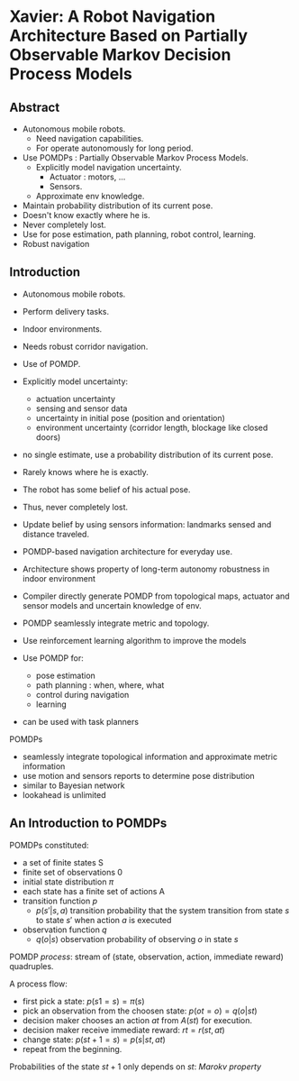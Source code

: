 # Xavier: A Robot Navigation Architecture Based on Partially Observable Markov Decision Process Models

## Abstract

* Autonomous mobile robots.
    * Need navigation capabilities.
    * For operate autonomously for long period.
* Use POMDPs : Partially Observable Markov Process Models.
    * Explicitly model navigation uncertainty.
        * Actuator : motors, ...
        * Sensors.
    * Approximate env knowledge.
* Maintain probability distribution of its current pose.
* Doesn't know exactly where he is.
* Never completely lost.
* Use for pose estimation, path planning, robot control, learning.
* Robust navigation

## Introduction

* Autonomous mobile robots.
* Perform delivery tasks.
* Indoor environments.
* Needs robust corridor navigation.

* Use of POMDP.
* Explicitly model uncertainty:
    * actuation uncertainty
    * sensing and sensor data
    * uncertainty in initial pose (position and orientation)
    * environment uncertainty (corridor length, blockage like closed doors)
* no single estimate, use a probability distribution of its current pose.
* Rarely knows where he is exactly.
* The robot has some belief of his actual pose.
* Thus, never completely lost.
* Update belief by using sensors information: landmarks sensed and distance traveled.

* POMDP-based navigation architecture for everyday use.
* Architecture shows property of long-term autonomy robustness in indoor environment

* Compiler directly generate POMDP from topological maps, actuator and sensor models and uncertain knowledge of env.
* POMDP seamlessly integrate metric and topology.
* Use reinforcement learning algorithm to improve the models

* Use POMDP for:
    * pose estimation
    * path planning : when, where, what
    * control during navigation
    * learning
* can be used with task planners

POMDPs

* seamlessly integrate topological information and approximate metric information
* use motion and sensors reports to determine pose distribution
* similar to Bayesian network
* lookahead is unlimited

## An Introduction to POMDPs

POMDPs constituted:

* a set of finite states S
* finite set of observations 0
* initial state distribution $\pi$
* each state has a finite set of actions A
* transition function $p$
    * $p(s'|s,a)$ transition probability that the system transition from state $s$ to state $s'$ when action $a$ is executed
* observation function $q$
    * $q(o|s)$ observation probability of observing $o$ in state $s$

POMDP *process*: stream of (state, observation, action, immediate reward) quadruples.

A process flow:

* first pick a state: $p(s1 = s) = \pi (s)$
* pick an observation from the choosen state: $p(ot = o) = q(o|st)$
* decision maker chooses an action $at$ from $A(st)$ for execution.
* decision maker receive immediate reward: $rt = r(st, at)$
* change state: $p(st+1 = s) = p(s|st, at)$
* repeat from the beginning.

Probabilities of the state $st+1$ only depends on $st$: *Marokv property*

